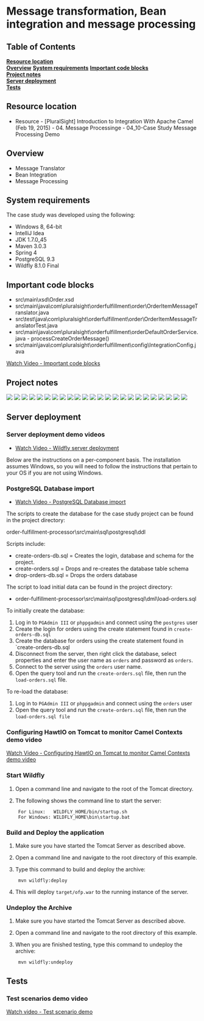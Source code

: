 # Message transformation, Bean integration and message processing

## Table of Contents
**[Resource location](#resource-location)**  
**[Overview](#overview)**
**[System requirements](#system-requirements)**
**[Important code blocks](#important-code-blocks)**  
**[Project notes](#project-notes)**  
**[Server deployment](#server-deployment)**  
**[Tests](#tests)**  

## Resource location
- Resource - [PluralSight] Introduction to Integration With Apache Camel (Feb 19, 2015) - 04. Message Processinge - 04_10-Case Study  Message Processing Demo

## Overview

- Message Translator
- Bean Integration
- Message Processing

## System requirements

The case study was developed using the following:

- Windows 8, 64-bit
- IntelliJ Idea
- JDK 1.7.0_45
- Maven 3.0.3
- Spring 4
- PostgreSQL 9.3
- Wildfly 8.1.0 Final

## Important code blocks

- src\main\xsd\Order.xsd
- src\main\java\com\pluralsight\orderfulfillment\order\OrderItemMessageTranslator.java
- src\test\java\com\pluralsight\orderfulfillment\order\OrderItemMessageTranslatorTest.java
- src\main\java\com\pluralsight\orderfulfillment\orderDefaultOrderService.java - processCreateOrderMessage()
- src\main\java\com\pluralsight\orderfulfillment\config\IntegrationConfig.java

[Watch Video - Important code blocks](https://youtu.be/felXRB88h0I)
	
## Project notes

![](https://raw.githubusercontent.com/kdnc/apache-camel-reference-application/master/routing/message-processing-vt-p-itiwac-ch0410/etc/2-apache-camel-intro-integration-m2-slides-page-002.jpg)
![](https://raw.githubusercontent.com/kdnc/apache-camel-reference-application/master/routing/message-processing-vt-p-itiwac-ch0410/etc/2-apache-camel-intro-integration-m2-slides-page-003.jpg)
![](https://raw.githubusercontent.com/kdnc/apache-camel-reference-application/master/routing/message-processing-vt-p-itiwac-ch0410/etc/2-apache-camel-intro-integration-m2-slides-page-004.jpg)
![](https://raw.githubusercontent.com/kdnc/apache-camel-reference-application/master/routing/message-processing-vt-p-itiwac-ch0410/etc/2-apache-camel-intro-integration-m2-slides-page-005.jpg)
![](https://raw.githubusercontent.com/kdnc/apache-camel-reference-application/master/routing/message-processing-vt-p-itiwac-ch0410/etc/2-apache-camel-intro-integration-m2-slides-page-006.jpg)
![](https://raw.githubusercontent.com/kdnc/apache-camel-reference-application/master/routing/message-processing-vt-p-itiwac-ch0410/etc/4-apache-camel-intro-integration-m4-slides-page-001.jpg)
![](https://raw.githubusercontent.com/kdnc/apache-camel-reference-application/master/routing/message-processing-vt-p-itiwac-ch0410/etc/4-apache-camel-intro-integration-m4-slides-page-002.jpg)
![](https://raw.githubusercontent.com/kdnc/apache-camel-reference-application/master/routing/message-processing-vt-p-itiwac-ch0410/etc/4-apache-camel-intro-integration-m4-slides-page-003.jpg)
![](https://raw.githubusercontent.com/kdnc/apache-camel-reference-application/master/routing/message-processing-vt-p-itiwac-ch0410/etc/4-apache-camel-intro-integration-m4-slides-page-004.jpg)
![](https://raw.githubusercontent.com/kdnc/apache-camel-reference-application/master/routing/message-processing-vt-p-itiwac-ch0410/etc/4-apache-camel-intro-integration-m4-slides-page-005.jpg)
![](https://raw.githubusercontent.com/kdnc/apache-camel-reference-application/master/routing/message-processing-vt-p-itiwac-ch0410/etc/4-apache-camel-intro-integration-m4-slides-page-006.jpg)
![](https://raw.githubusercontent.com/kdnc/apache-camel-reference-application/master/routing/message-processing-vt-p-itiwac-ch0410/etc/4-apache-camel-intro-integration-m4-slides-page-007.jpg)
![](https://raw.githubusercontent.com/kdnc/apache-camel-reference-application/master/routing/message-processing-vt-p-itiwac-ch0410/etc/4-apache-camel-intro-integration-m4-slides-page-008.jpg)
![](https://raw.githubusercontent.com/kdnc/apache-camel-reference-application/master/routing/message-processing-vt-p-itiwac-ch0410/etc/4-apache-camel-intro-integration-m4-slides-page-009.jpg)
![](https://raw.githubusercontent.com/kdnc/apache-camel-reference-application/master/routing/message-processing-vt-p-itiwac-ch0410/etc/4-apache-camel-intro-integration-m4-slides-page-010.jpg)
![](https://raw.githubusercontent.com/kdnc/apache-camel-reference-application/master/routing/message-processing-vt-p-itiwac-ch0410/etc/4-apache-camel-intro-integration-m4-slides-page-011.jpg)
![](https://raw.githubusercontent.com/kdnc/apache-camel-reference-application/master/routing/message-processing-vt-p-itiwac-ch0410/etc/4-apache-camel-intro-integration-m4-slides-page-012.jpg)
![](https://raw.githubusercontent.com/kdnc/apache-camel-reference-application/master/routing/message-processing-vt-p-itiwac-ch0410/etc/4-apache-camel-intro-integration-m4-slides-page-013.jpg)
![](https://raw.githubusercontent.com/kdnc/apache-camel-reference-application/master/routing/message-processing-vt-p-itiwac-ch0410/etc/4-apache-camel-intro-integration-m4-slides-page-014.jpg)
![](https://raw.githubusercontent.com/kdnc/apache-camel-reference-application/master/routing/message-processing-vt-p-itiwac-ch0410/etc/4-apache-camel-intro-integration-m4-slides-page-015.jpg)
![](https://raw.githubusercontent.com/kdnc/apache-camel-reference-application/master/routing/message-processing-vt-p-itiwac-ch0410/etc/4-apache-camel-intro-integration-m4-slides-page-016.jpg)
![](https://raw.githubusercontent.com/kdnc/apache-camel-reference-application/master/routing/message-processing-vt-p-itiwac-ch0410/etc/4-apache-camel-intro-integration-m4-slides-page-017.jpg)
![](https://raw.githubusercontent.com/kdnc/apache-camel-reference-application/master/routing/message-processing-vt-p-itiwac-ch0410/etc/4-apache-camel-intro-integration-m4-slides-page-018.jpg)
![](https://raw.githubusercontent.com/kdnc/apache-camel-reference-application/master/routing/message-processing-vt-p-itiwac-ch0410/etc/4-apache-camel-intro-integration-m4-slides-page-019.jpg)

## Server deployment

### Server deployment demo videos

- [Watch Video - Wildfly server deployment](https://www.youtube.com/watch?v=zzddzPwW8Qw)

Below are the instructions on a per-component basis. The installation assumes Windows, so you will need to follow the instructions that pertain to your OS if you are not using Windows.

### PostgreSQL Database import

- [Watch Video - PostgreSQL Database import](https://youtu.be/S6_cIeDQ0_w)

The scripts to create the database for the case study project can be found in the project directory:

   order-fulfillment-processor\src\main\sql\postgresql\ddl

Scripts include:

- create-orders-db.sql = Creates the login, database and schema for the project.
- create-orders.sql = Drops and re-creates the database table schema
- drop-orders-db.sql = Drops the orders database

The script to load initial data can be found in the project directory:

- order-fulfillment-processor\src\main\sql\postgresql\dml\load-orders.sql
	
To initially create the database:

1. Log in to `PGAdmin III` or `phppgadmin` and connect using the `postgres` user
2. Create the login for orders using the create statement found in `create-orders-db.sql`
3. Create the database for orders using the create statement found in `create-orders-db.sql
4. Disconnect from the server, then right click the database, select properties and enter the user name as `orders` and password as `orders`.
5. Connect to the server using the `orders` user name. 
6. Open the query tool and run the `create-orders.sql` file, then run the `load-orders.sql` file.

To re-load the database:

1. Log in to `PGAdmin III` or `phppgadmin` and connect using the `orders` user
2. Open the query tool and run the `create-orders.sql` file, then run the `load-orders.sql file`

### Configuring HawtIO on Tomcat to monitor Camel Contexts demo video

[Watch Video - Configuring HawtIO on Tomcat to monitor Camel Contexts demo video](https://youtu.be/Gv9jnPFvlK8)

### Start Wildfly
1. Open a command line and navigate to the root of the Tomcat directory.
2. The following shows the command line to start the server:

        For Linux:   WILDFLY_HOME/bin/startup.sh
        For Windows: WILDFLY_HOME\bin\startup.bat

### Build and Deploy the application
1. Make sure you have started the Tomcat Server as described above.
2. Open a command line and navigate to the root directory of this example.
3. Type this command to build and deploy the archive:

        mvn wildfly:deploy  

4. This will deploy `target/ofp.war` to the running instance of the server.

### Undeploy the Archive
1. Make sure you have started the Tomcat Server as described above.
2. Open a command line and navigate to the root directory of this example.
3. When you are finished testing, type this command to undeploy the archive:

        mvn wildfly:undeploy

## Tests

### Test scenarios demo video

[Watch video - Test scenario demo](http://www.youtube.com/watch?v=UHRa3_uWkfo)